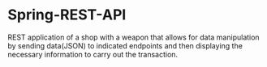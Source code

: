 # Spring-REST-API

REST application of a shop with a weapon that allows for data manipulation by sending data(JSON) to indicated endpoints and then displaying 
the necessary information to carry out the transaction.

